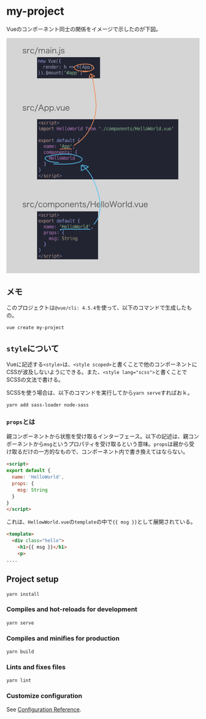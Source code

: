 # my-project

Vueのコンポーネント同士の関係をイメージで示したのが下図。

![component-relation](assets/image_2020-09-09-13-50-54.png)

## メモ

このプロジェクトは`@vue/cli: 4.5.4`を使って、以下のコマンドで生成したもの。

```sh
vue create my-project
```

## `style`について

Vueに記述する`<style>`は、`<style scoped>`と書くことで他のコンポーネントにCSSが波及しないようにできる。また、`<style lang="scss">`と書くことでSCSSの文法で書ける。

SCSSを使う場合は、以下のコマンドを実行してから`yarn serve`すればおｋ。

```sh
yarn add sass-loader node-sass
```

### `props`とは

親コンポーネントから状態を受け取るインターフェース。以下の記述は、親コンポーネントから`msg`というプロパティを受け取るという意味。`props`は親から受け取るだけの一方的なもので、コンポーネント内で書き換えてはならない。

```html
<script>
export default {
  name: 'HelloWorld',
  props: {
    msg: String
  }
}
</script>
```

これは、`HellowWorld.vue`の`template`の中で`{{ msg }}`として展開されている。

```html
<template>
  <div class="hello">
    <h1>{{ msg }}</h1>
    <p>
....
```

## Project setup
```
yarn install
```

### Compiles and hot-reloads for development
```
yarn serve
```

### Compiles and minifies for production
```
yarn build
```

### Lints and fixes files
```
yarn lint
```

### Customize configuration
See [Configuration Reference](https://cli.vuejs.org/config/).
